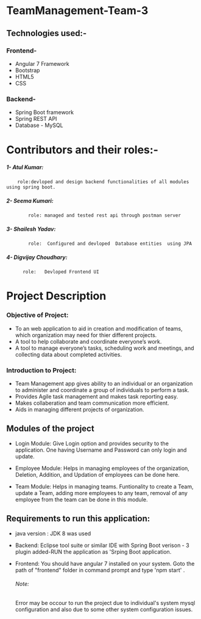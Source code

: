 # TeamManagement-Team-3

## Technologies used:-
  ### Frontend-
   - Angular 7 Framework
   - Bootstrap
   - HTML5
   - CSS
   
   
### Backend-
 - Spring Boot framework
 - Spring REST API
 - Database - MySQL


     
 
 # Contributors and their roles:-
 ##### 1- Atul Kumar:
        role:devloped and design backend functionalities of all modules using spring boot.
            
##### 2- Seema Kumari:
            role: managed and tested rest api through postman server

##### 3- Shailesh Yadav:
            role:  Configured and devloped  Database entities  using JPA
            
##### 4- Digvijay Choudhary:
          role:   Devloped Frontend UI                        

# Project Description            
### Objective of Project:
- To an web application to aid in creation and modification of teams, which organization may need for thier different projects.
- A tool to help collaborate and coordinate everyone’s work.
- A tool to manage everyone’s tasks, scheduling work and meetings, and collecting data about completed activities.

### Introduction to Project:
- Team Management app gives ability to an individual or an organization to administer and coordinate a group of individuals to perform a task.
- Provides Agile task management and makes task reporting easy.
- Makes collaberation and team communication more efficient.
- Aids in managing different projects of organization.

## Modules of the project
- Login Module:
      Give Login option and provides security to the application. One having Username and Password can only login and update.
      
 - Employee Module:
      Helps in managing employees of the organization, Deletion, Addition, and Updation of employees can be done here.
      
 - Team Module:
      Helps in managing teams. Funtionality to create a Team, update a Team, adding more employees to any team, removal of any employee         from the team can be done in this module.
 
    
## Requirements to run this application:
- java version :
      JDK 8 was used 
- Backend:
    Eclipse tool suite or similar IDE with Spring Boot verison - 3 plugin added-RUN the application as 'Srping Boot application.
    
- Frontend:
    You should have angular 7  installed on your system.
  Goto the path of "frontend" folder in command prompt and type 'npm start' .
  
  
  ###### Note:
  Error may be occour  to run the project due to individual's system  mysql configuration and also  due to some other system configuration issues.
    
    
